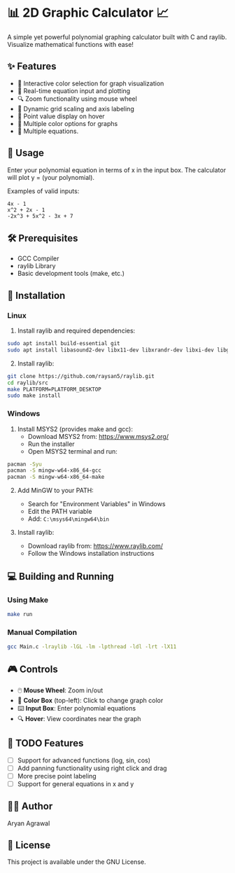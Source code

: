 # 📊 2D Graphic Calculator 📈

A simple yet powerful polynomial graphing calculator built with C and raylib. Visualize mathematical functions with ease!

## ✨ Features

* 🎨 Interactive color selection for graph visualization
* 📝 Real-time equation input and plotting
* 🔍 Zoom functionality using mouse wheel
* 📏 Dynamic grid scaling and axis labeling
* 🎯 Point value display on hover
* 🌈 Multiple color options for graphs
* 🌈 Multiple equations.

## 🎯 Usage

Enter your polynomial equation in terms of x in the input box. The calculator will plot y = (your polynomial).

Examples of valid inputs:
```
4x - 1
x^2 + 2x - 1
-2x^3 + 5x^2 - 3x + 7
```

## 🛠️ Prerequisites

- GCC Compiler
- raylib Library
- Basic development tools (make, etc.)

## 🚀 Installation

### Linux

1. Install raylib and required dependencies:
```bash
sudo apt install build-essential git
sudo apt install libasound2-dev libx11-dev libxrandr-dev libxi-dev libgl1-mesa-dev libglu1-mesa-dev libxcursor-dev libxinerama-dev
```

2. Install raylib:
```bash
git clone https://github.com/raysan5/raylib.git
cd raylib/src
make PLATFORM=PLATFORM_DESKTOP
sudo make install
```

### Windows

1. Install MSYS2 (provides make and gcc):
   - Download MSYS2 from: https://www.msys2.org/
   - Run the installer
   - Open MSYS2 terminal and run:
```bash
pacman -Syu
pacman -S mingw-w64-x86_64-gcc
pacman -S mingw-w64-x86_64-make
```

2. Add MinGW to your PATH:
   - Search for "Environment Variables" in Windows
   - Edit the PATH variable
   - Add: `C:\msys64\mingw64\bin`

3. Install raylib:
   - Download raylib from: https://www.raylib.com/
   - Follow the Windows installation instructions

## 💻 Building and Running

### Using Make
```bash
make run
```

### Manual Compilation
```bash
gcc Main.c -lraylib -lGL -lm -lpthread -ldl -lrt -lX11
```

## 🎮 Controls

- 🖱️ **Mouse Wheel**: Zoom in/out
- 🎨 **Color Box** (top-left): Click to change graph color
- ⌨️ **Input Box**: Enter polynomial equations
- 🔍 **Hover**: View coordinates near the graph

## 🚧 TODO Features

- [ ] Support for advanced functions (log, sin, cos)
- [ ] Add panning functionality using right click and drag
- [ ] More precise point labeling
- [ ] Support for general equations in x and y

## 👨‍💻 Author

Aryan Agrawal

## 📝 License

This project is available under the GNU License.
